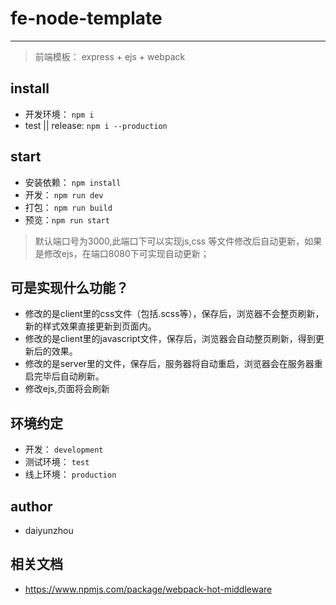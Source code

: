 # fe-node-template 
---
> 前端模板： express + ejs + webpack

## install

+ 开发环境： `npm i` 
+ test || release: `npm i --production`

## start

+ 安装依赖： `npm install`
+ 开发： `npm run dev`
+ 打包： `npm run build`
+ 预览：`npm run start`

> 默认端口号为3000,此端口下可以实现js,css 等文件修改后自动更新，如果是修改ejs，在端口8080下可实现自动更新；

## 可是实现什么功能？

+ 修改的是client里的css文件（包括.scss等），保存后，浏览器不会整页刷新，新的样式效果直接更新到页面内。
+ 修改的是client里的javascript文件，保存后，浏览器会自动整页刷新，得到更新后的效果。
+ 修改的是server里的文件，保存后，服务器将自动重启，浏览器会在服务器重启完毕后自动刷新。
+ 修改ejs,页面将会刷新

## 环境约定

+ 开发： `development`
+ 测试环境： `test`
+ 线上环境： `production`

## author 

+ daiyunzhou


## 相关文档

+ https://www.npmjs.com/package/webpack-hot-middleware
